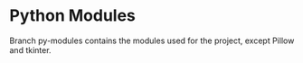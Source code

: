 # Python Modules
Branch py-modules contains the modules used for the project, except Pillow and tkinter.
